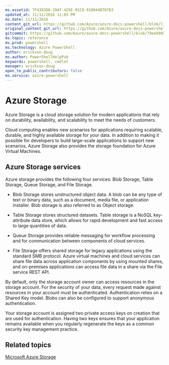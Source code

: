 ```yaml
---
ms.assetid: 7F4382D8-39A7-425E-91C0-918044B707D3
updated_at: 11/11/2016 11:03 PM
ms.date: 11/11/2016
content_git_url: https://github.com/Azure/azure-docs-powershell/blob/live/azureps-cmdlets-docs/Storage/index.md
original_content_git_url: https://github.com/Azure/azure-docs-powershell/blob/live/azureps-cmdlets-docs/Storage/index.md
gitcommit: https://github.com/Azure/azure-docs-powershell/blob/79eeb985ea480979357fb4695832a0c3d29a48bf/azureps-cmdlets-docs/Storage/index.md
ms.topic: reference
ms.prod: powershell
ms.technology: Azure PowerShell
author: erickson-doug
ms.author: PowerShellHelpPub
keywords: powershell, cmdlet
manager: erickson-doug
open_to_public_contributors: false
ms.service: azure-powershell
---
```


# Azure Storage

Azure Storage is a cloud storage solution for modern applications that rely on durability, availability, and scalability to meet the needs of customers.

Cloud computing enables new scenarios for applications requiring scalable, durable, and highly available storage for your data.
In addition to making it possible for developers to build large-scale applications to support new scenarios, Azure Storage also provides the storage foundation for Azure Virtual Machines.

## Azure Storage services

Azure storage provides the following four services: Blob Storage, Table Storage, Queue Storage, and File Storage.

* Blob Storage stores unstructured object data.
A blob can be any type of text or binary data, such as a document, media file, or application installer.
Blob storage is also referred to as Object storage.

* Table Storage stores structured datasets.
Table storage is a NoSQL key-attribute data store, which allows for rapid development and fast access to large quantities of data.

* Queue Storage provides reliable messaging for workflow processing and for communication between components of cloud services.

* File Storage offers shared storage for legacy applications using the standard SMB protocol.
Azure virtual machines and cloud services can share file data across application components by using mounted shares, and on-premises applications can access file data in a share via the File service REST API.

By default, only the storage account owner can access resources in the storage account.
For the security of your data, every request made against resources in your account must be authenticated.
Authentication relies on a Shared Key model.
Blobs can also be configured to support anonymous authentication.

Your storage account is assigned two private access keys on creation that are used for authentication.
Having two keys ensures that your application remains available when you regularly regenerate the keys as a common security key management practice.

## Related topics

[Microsoft Azure Storage](https://azure.microsoft.com/en-us/services/storage/)
